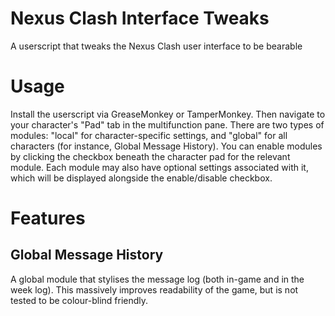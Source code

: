 # Nexus Clash Interface Tweaks
A userscript that tweaks the Nexus Clash user interface to be bearable

# Usage
Install the userscript via GreaseMonkey or TamperMonkey.
Then navigate to your character's "Pad" tab in the multifunction pane.
There are two types of modules: "local" for character-specific settings, and "global" for all characters (for instance, Global Message History).
You can enable modules by clicking the checkbox beneath the character pad for the relevant module.
Each module may also have optional settings associated with it, which will be displayed alongside the enable/disable checkbox.


# Features
## Global Message History
A global module that stylises the message log (both in-game and in the week log).
This massively improves readability of the game, but is not tested to be colour-blind friendly.
